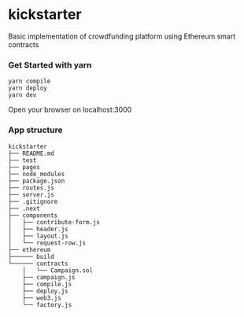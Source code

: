 # kickstarter

Basic implementation of crowdfunding platform using Ethereum smart contracts


### Get Started with yarn

```
yarn compile
yarn deploy
yarn dev
```

Open your browser on localhost:3000

### App structure

```
kickstarter
├── README.md
├── test
├── pages
├── node_modules
├── package.json
├── routes.js
├── server.js
├── .gitignore
├── .next
├── components
│   ├── contribute-form.js
│   ├── header.js
│   ├── layout.js
│   └── request-row.js
├── ethereum
├────── build
└────── contracts
    │   └── Campaign.sol
    ├── campaign.js
    ├── compile.js
    ├── deploy.js
    ├── web3.js
    └── factory.js
```
